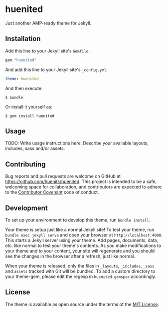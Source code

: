 # huenited

Just another AMP-ready theme for Jekyll.

## Installation

Add this line to your Jekyll site's `Gemfile`:

```ruby
gem "huenited"
```

And add this line to your Jekyll site's `_config.yml`:

```yaml
theme: huenited
```

And then execute:

    $ bundle

Or install it yourself as:

    $ gem install huenited

## Usage

TODO: Write usage instructions here. Describe your available layouts, includes, sass and/or assets.

## Contributing

Bug reports and pull requests are welcome on GitHub at https://github.com/huenits/huenited. This project is intended to be a safe, welcoming space for collaboration, and contributors are expected to adhere to the [Contributor Covenant](http://contributor-covenant.org) code of conduct.

## Development

To set up your environment to develop this theme, run `bundle install`.

Your theme is setup just like a normal Jekyll site! To test your theme, run `bundle exec jekyll serve` and open your browser at `http://localhost:4000`. This starts a Jekyll server using your theme. Add pages, documents, data, etc. like normal to test your theme's contents. As you make modifications to your theme and to your content, your site will regenerate and you should see the changes in the browser after a refresh, just like normal.

When your theme is released, only the files in `_layouts`, `_includes`, `_sass` and `assets` tracked with Git will be bundled.
To add a custom directory to your theme-gem, please edit the regexp in `huenited.gemspec` accordingly.

## License

The theme is available as open source under the terms of the [MIT License](https://opensource.org/licenses/MIT).


